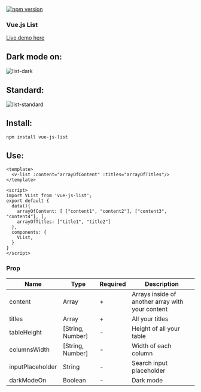[![npm version](https://badge.fury.io/js/vue-js-list.svg)](https://badge.fury.io/js/vue-js-list)

### Vue.js List

[Live demo here](https://vue-js-list.netlify.app/)

## Dark mode on: 
![list-dark](https://user-images.githubusercontent.com/32497719/114313481-18348380-9acd-11eb-8930-afd94b43726c.png)
## Standard: 
![list-standard](https://user-images.githubusercontent.com/32497719/114313482-18cd1a00-9acd-11eb-9220-638c0084e04a.png)


## Install:

```bash
npm install vue-js-list
```


## Use:

```vue
<template>
  <v-list :content="arrayOfContent" :titles="arrayOfTitles"/>
</template>

<script>
import VList from 'vue-js-list';
export default {
  data(){
    arrayOfContent: [ ["content1", "content2"], ["content3", "content4"], ],
    arrayOfTitles: ["title1", "title2"]
  },
  components: {
    VList,
  }
}
</script>

```

### Prop

| Name              | Type                  | Required | Description                                            |
| ----------        | ----------------------| -------- | ------------------------------------------------------ |
| content           | Array                 | +        | Arrays inside of another array with your content       |
| titles            | Array                 | +        | All your titles                                        |
| tableHeight       | [String, Number]      | -        | Height of all your table                               |
| columnsWidth      | [String, Number]      | -        | Width of each column                                   |
| inputPlaceholder  | String                | -        | Search input placeholder                               |
| darkModeOn        | Boolean               | -        | Dark mode                                              |

